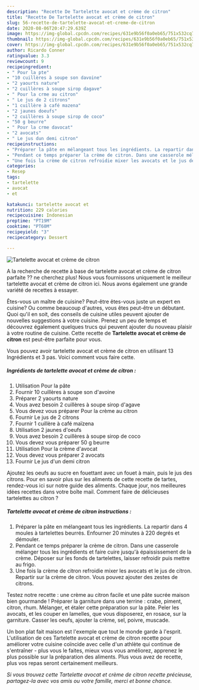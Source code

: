 ```yaml
---
description: "Recette De Tartelette avocat et crème de citron"
title: "Recette De Tartelette avocat et crème de citron"
slug: 56-recette-de-tartelette-avocat-et-creme-de-citron
date: 2020-08-06T20:47:29.639Z
image: https://img-global.cpcdn.com/recipes/631e9b56f0a0eb65/751x532cq70/tartelette-avocat-et-creme-de-citron-photo-principale-de-la-recette.jpg
thumbnail: https://img-global.cpcdn.com/recipes/631e9b56f0a0eb65/751x532cq70/tartelette-avocat-et-creme-de-citron-photo-principale-de-la-recette.jpg
cover: https://img-global.cpcdn.com/recipes/631e9b56f0a0eb65/751x532cq70/tartelette-avocat-et-creme-de-citron-photo-principale-de-la-recette.jpg
author: Ricardo Conner
ratingvalue: 3.3
reviewcount: 9
recipeingredient:
- " Pour la pte"
- "10 cuillères à soupe son davoine"
- "2 yaourts nature"
- "2 cuillères à soupe sirop dagave"
- " Pour la crme au citron"
- " Le jus de 2 citrons"
- "1 cuillère à café mazena"
- "2 jaunes doeufs"
- "2 cuillères à soupe sirop de coco"
- "50 g beurre"
- " Pour la crme davocat"
- "2 avocats"
- " Le jus dun demi citron"
recipeinstructions:
- "Préparer la pâte en mélangeant tous les ingrédients. La repartir dans 4 moules à tartelettes beurrés. Enfourner 20 minutes à 220 degrés et démouler."
- "Pendant ce temps préparer la crème de citron. Dans une casserole mélanger tous les ingrédients et faire cuire jusqu&#39;à épaississement de la crème. Déposer sur les fonds de tartelettes, laisser refroidir puis mettre au frigo."
- "Une fois la crème de citron refroidie mixer les avocats et le jus de citron. Repartir sur la crème de citron. Vous pouvez ajouter des zestes de citrons."
categories:
- Resep
tags:
- tartelette
- avocat
- et

katakunci: tartelette avocat et 
nutrition: 229 calories
recipecuisine: Indonesian
preptime: "PT19M"
cooktime: "PT60M"
recipeyield: "3"
recipecategory: Dessert

---
```



![Tartelette avocat et crème de citron](https://img-global.cpcdn.com/recipes/631e9b56f0a0eb65/751x532cq70/tartelette-avocat-et-creme-de-citron-photo-principale-de-la-recette.jpg)

A la recherche de recette à base de tartelette avocat et crème de citron parfaite ?? ne cherchez plus! Nous vous fournissons uniquement le meilleur tartelette avocat et crème de citron ici. Nous avons également une grande variété de recettes à essayer.

Êtes-vous un maître de cuisine? Peut-être êtes-vous juste un expert en cuisine? Ou comme beaucoup d'autres, vous êtes peut-être un débutant. Quoi qu'il en soit, des conseils de cuisine utiles peuvent ajouter de nouvelles suggestions à votre cuisine. Prenez un peu de temps et découvrez également quelques trucs qui peuvent ajouter du nouveau plaisir à votre routine de cuisine. Cette recette de <strong> Tartelette avocat et crème de citron </strong> est peut-être parfaite pour vous.

<!--inarticleads1-->

Vous pouvez avoir tartelette avocat et crème de citron en utilisant 13 Ingrédients et 3 pas. Voici comment vous faire cette.

##### Ingrédients de tartelette avocat et crème de citron :

1. Utilisation  Pour la pâte
1. Fournir 10 cuillères à soupe son d&#39;avoine
1. Préparer 2 yaourts nature
1. Vous avez besoin 2 cuillères à soupe sirop d&#39;agave
1. Vous devez vous préparer  Pour la crème au citron
1. Fournir  Le jus de 2 citrons
1. Fournir 1 cuillère à café maïzena
1. Utilisation 2 jaunes d&#39;oeufs
1. Vous avez besoin 2 cuillères à soupe sirop de coco
1. Vous devez vous préparer 50 g beurre
1. Utilisation  Pour la crème d&#39;avocat
1. Vous devez vous préparer 2 avocats
1. Fournir  Le jus d&#39;un demi citron


Ajoutez les oeufs au sucre en fouettant avec un fouet à main, puis le jus des citrons. Pour en savoir plus sur les aliments de cette recette de tartes, rendez-vous ici sur notre guide des aliments. Chaque jour, nos meilleures idées recettes dans votre boîte mail. Comment faire de délicieuses tartelettes au citron ? 

<!--inarticleads2-->

##### Tartelette avocat et crème de citron instructions :

1. Préparer la pâte en mélangeant tous les ingrédients. La repartir dans 4 moules à tartelettes beurrés. Enfourner 20 minutes à 220 degrés et démouler.
1. Pendant ce temps préparer la crème de citron. Dans une casserole mélanger tous les ingrédients et faire cuire jusqu&#39;à épaississement de la crème. Déposer sur les fonds de tartelettes, laisser refroidir puis mettre au frigo.
1. Une fois la crème de citron refroidie mixer les avocats et le jus de citron. Repartir sur la crème de citron. Vous pouvez ajouter des zestes de citrons.


Testez notre recette : une crème au citron facile et une pâte sucrée maison bien gourmande ! Préparer la garniture dans une terrine : crabe, piment, citron, rhum. Mélanger, et étaler cette préparation sur la pâte. Peler les avocats, et les couper en lamelles, que vous disposerez, en rosace, sur la garniture. Casser les oeufs, ajouter la crème, sel, poivre, muscade. 

<!--inarticleads1-->

<p>
Un bon plat fait maison est l'exemple que tout le monde garde à l'esprit. L'utilisation de ces Tartelette avocat et crème de citron recette pour améliorer votre cuisine coïncide avec celle d'un athlète qui continue de s'entraîner - plus vous le faites, mieux vous vous améliorez, apprenez le plus possible sur la préparation des aliments. Plus vous avez de recette, plus vos repas seront certainement meilleurs.
</p>

<p>
<i>Si vous trouvez cette Tartelette avocat et crème de citron recette précieuse, partagez-la avec vos amis ou votre famille, merci et bonne chance.</i>
</p>
